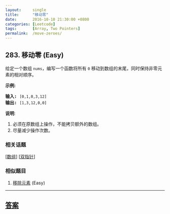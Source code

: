 ```yaml
---
layout:     single
title:      "移动零"
date:       2016-10-10 21:30:00 +0800
categories: [Leetcode]
tags:       [Array, Two Pointers]
permalink:  /move-zeroes/
---
```


## 283. 移动零 (Easy)

<p>给定一个数组 <code>nums</code>，编写一个函数将所有 <code>0</code> 移动到数组的末尾，同时保持非零元素的相对顺序。</p>

<p><strong>示例:</strong></p>

<pre><strong>输入:</strong> <code>[0,1,0,3,12]</code>
<strong>输出:</strong> <code>[1,3,12,0,0]</code></pre>

<p><strong>说明</strong>:</p>

<ol>
	<li>必须在原数组上操作，不能拷贝额外的数组。</li>
	<li>尽量减少操作次数。</li>
</ol>

### 相关话题
  [[数组](https://github.com/openset/leetcode/tree/master/tag/array/README.md)]
  [[双指针](https://github.com/openset/leetcode/tree/master/tag/two-pointers/README.md)]

### 相似题目
  1. [移除元素](/remove-element) (Easy)

---

## [答案](https://github.com/openset/leetcode/tree/master/problems/move-zeroes)
